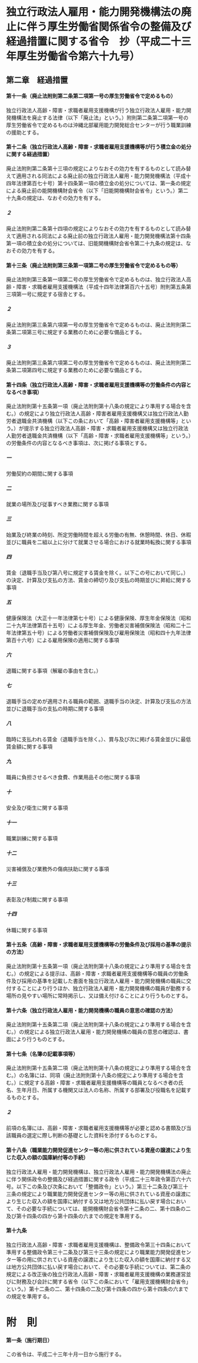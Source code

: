 # 独立行政法人雇用・能力開発機構法の廃止に伴う厚生労働省関係省令の整備及び経過措置に関する省令　抄（平成二十三年厚生労働省令第六十九号）
## 第二章　経過措置
#### 第十一条（廃止法附則第二条第二項第一号の厚生労働省令で定めるもの）
独立行政法人高齢・障害・求職者雇用支援機構が行う独立行政法人雇用・能力開発機構法を廃止する法律（以下「廃止法」という。）附則第二条第二項第一号の厚生労働省令で定めるものは沖縄北部雇用能力開発総合センターが行う職業訓練の援助とする。
#### 第十二条（独立行政法人高齢・障害・求職者雇用支援機構等が行う積立金の処分に関する経過措置）
廃止法附則第二条第十三項の規定によりなおその効力を有するものとして読み替えて適用される同法による廃止前の独立行政法人雇用・能力開発機構法（平成十四年法律第百七十号）第十四条第一項の積立金の処分については、第一条の規定による廃止前の能開機構財会省令（以下「旧能開機構財会省令」という。）第二十九条の規定は、なおその効力を有する。
##### ２
廃止法附則第二条第十四項の規定によりなおその効力を有するものとして読み替えて適用される同法による廃止前の独立行政法人雇用・能力開発機構法第十四条第一項の積立金の処分については、旧能開機構財会省令第二十九条の規定は、なおその効力を有する。
#### 第十三条（廃止法附則第三条第一項第二号の厚生労働省令で定めるもの等）
廃止法附則第三条第一項第二号の厚生労働省令で定めるものは、独立行政法人高齢・障害・求職者雇用支援機構法（平成十四年法律第百六十五号）附則第五条第三項第一号に規定する宿舎とする。
##### ２
廃止法附則第三条第六項第一号の厚生労働省令で定めるものは、廃止法附則第二条第二項第三号に規定する業務のために必要な備品とする。
##### ３
廃止法附則第三条第六項第二号の厚生労働省令で定めるものは、廃止法附則第二条第二項第四号に規定する業務のために必要な備品とする。
#### 第十四条（独立行政法人高齢・障害・求職者雇用支援機構等の労働条件の内容となるべき事項）
廃止法附則第十五条第一項（廃止法附則第十八条の規定により準用する場合を含む。）の規定により独立行政法人高齢・障害者雇用支援機構又は独立行政法人勤労者退職金共済機構（以下この条において「高齢・障害者雇用支援機構等」という。）が提示する独立行政法人高齢・障害・求職者雇用支援機構又は独立行政法人勤労者退職金共済機構（以下「高齢・障害・求職者雇用支援機構等」という。）の労働条件の内容となるべき事項は、次に掲げる事項とする。
##### 一
労働契約の期間に関する事項
##### 二
就業の場所及び従事すべき業務に関する事項
##### 三
始業及び終業の時刻、所定労働時間を超える労働の有無、休憩時間、休日、休暇並びに職員を二組以上に分けて就業させる場合における就業時転換に関する事項
##### 四
賃金（退職手当及び第八号に規定する賃金を除く。以下この号において同じ。）の決定、計算及び支払の方法、賃金の締切り及び支払の時期並びに昇給に関する事項
##### 五
健康保険法（大正十一年法律第七十号）による健康保険、厚生年金保険法（昭和二十九年法律第百十五号）による厚生年金、労働者災害補償保険法（昭和二十二年法律第五十号）による労働者災害補償保険及び雇用保険法（昭和四十九年法律第百十六号）による雇用保険の適用に関する事項
##### 六
退職に関する事項（解雇の事由を含む。）
##### 七
退職手当の定めが適用される職員の範囲、退職手当の決定、計算及び支払の方法並びに退職手当の支払の時期に関する事項
##### 八
臨時に支払われる賃金（退職手当を除く。）、賞与及び次に掲げる賃金並びに最低賃金額に関する事項
##### 九
職員に負担させるべき食費、作業用品その他に関する事項
##### 十
安全及び衛生に関する事項
##### 十一
職業訓練に関する事項
##### 十二
災害補償及び業務外の傷病扶助に関する事項
##### 十三
表彰及び制裁に関する事項
##### 十四
休職に関する事項
#### 第十五条（高齢・障害・求職者雇用支援機構等の労働条件及び採用の基準の提示の方法）
廃止法附則第十五条第一項（廃止法附則第十八条の規定により準用する場合を含む。）の規定による提示は、高齢・障害・求職者雇用支援機構等の職員の労働条件及び採用の基準を記載した書面を独立行政法人雇用・能力開発機構の職員に交付することにより行うほか、独立行政法人雇用・能力開発機構の職員が勤務する場所の見やすい場所に常時掲示し、又は備え付けることにより行うものとする。
#### 第十六条（独立行政法人雇用・能力開発機構の職員の意思の確認の方法）
廃止法附則第十五条第二項（廃止法附則第十八条の規定により準用する場合を含む。）の規定による独立行政法人雇用・能力開発機構の職員の意思の確認は、書面により行うものとする。
#### 第十七条（名簿の記載事項等）
廃止法附則第十五条第二項（廃止法附則第十八条の規定により準用する場合を含む。）の名簿には、同項（廃止法附則第十八条の規定により準用する場合を含む。）に規定する高齢・障害・求職者雇用支援機構等の職員となるべき者の氏名、生年月日、所属する機関又は法人の名称、所属する部署及び役職名を記載するものとする。
##### ２
前項の名簿には、高齢・障害・求職者雇用支援機構等が必要と認める書類及び当該職員の選定に際し判断の基礎とした資料を添付するものとする。
#### 第十八条（職業能力開発促進センター等の用に供されている資産の譲渡により生じた収入の額の国庫納付等の手続）
独立行政法人雇用・能力開発機構は、独立行政法人雇用・能力開発機構法の廃止に伴う関係政令の整備及び経過措置に関する政令（平成二十三年政令第百六十六号。以下この条及び次条において「整備政令」という。）第三十二条及び第三十三条の規定により職業能力開発促進センター等の用に供されている資産の譲渡により生じた収入の額を国庫に納付する又は地方公共団体に払い戻す場合において、その必要な手続については、能開機構財会省令第十二条の二、第十四条の二及び第十四条の四から第十四条の六までの規定を準用する。
#### 第十九条
独立行政法人高齢・障害・求職者雇用支援機構は、整備政令第三十四条において準用する整備政令第三十二条及び第三十三条の規定により職業能力開発促進センター等の用に供されている資産の譲渡により生じた収入の額を国庫に納付する又は地方公共団体に払い戻す場合において、その必要な手続については、第二条の規定による改正後の独立行政法人高齢・障害・求職者雇用支援機構の業務運営並びに財務及び会計に関する省令（以下この条において「雇用支援機構財会省令」という。）第十二条の二、第十四条の二及び第十四条の四から第十四条の六までの規定を準用する。
# 附　則
#### 第一条（施行期日）
この省令は、平成二十三年十月一日から施行する。
